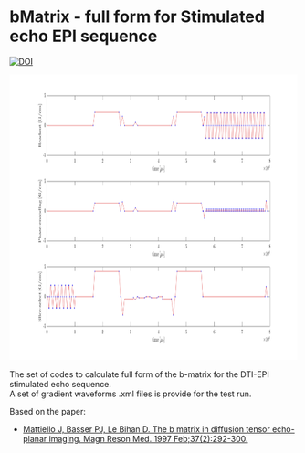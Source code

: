 # bMatrix - full form for Stimulated echo EPI sequence

[![DOI](https://zenodo.org/badge/373911945.svg)](https://zenodo.org/badge/latestdoi/373911945)

<p align="center">
  <img width="930" height="500" src=/preview/gradientWaveforms.png>
</p>


The set of codes to calculate full form of the b-matrix for the DTI-EPI stimulated echo sequence.  
A set of gradient waveforms .xml files is provide for the test run.

Based on the paper:
- [Mattiello J, Basser PJ, Le Bihan D. The b matrix in diffusion tensor echo-planar imaging. Magn Reson Med. 1997 Feb;37(2):292-300.](https://pubmed.ncbi.nlm.nih.gov/9001155/)
